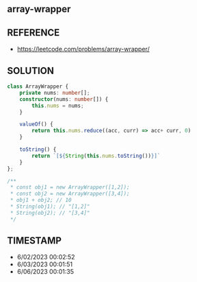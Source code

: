 ## array-wrapper

## REFERENCE

- https://leetcode.com/problems/array-wrapper/

## SOLUTION

``` typescript
class ArrayWrapper {
    private nums: number[];
	constructor(nums: number[]) {
        this.nums = nums;
    }

	valueOf() {
        return this.nums.reduce((acc, curr) => acc+ curr, 0)
    }

	toString() {
        return `[${String(this.nums.toString())}]`
    }
};

/**
 * const obj1 = new ArrayWrapper([1,2]);
 * const obj2 = new ArrayWrapper([3,4]);
 * obj1 + obj2; // 10
 * String(obj1); // "[1,2]"
 * String(obj2); // "[3,4]"
 */
```


## TIMESTAMP

- 6/02/2023 00:02:52
- 6/03/2023 00:01:51
- 6/06/2023 00:01:35
